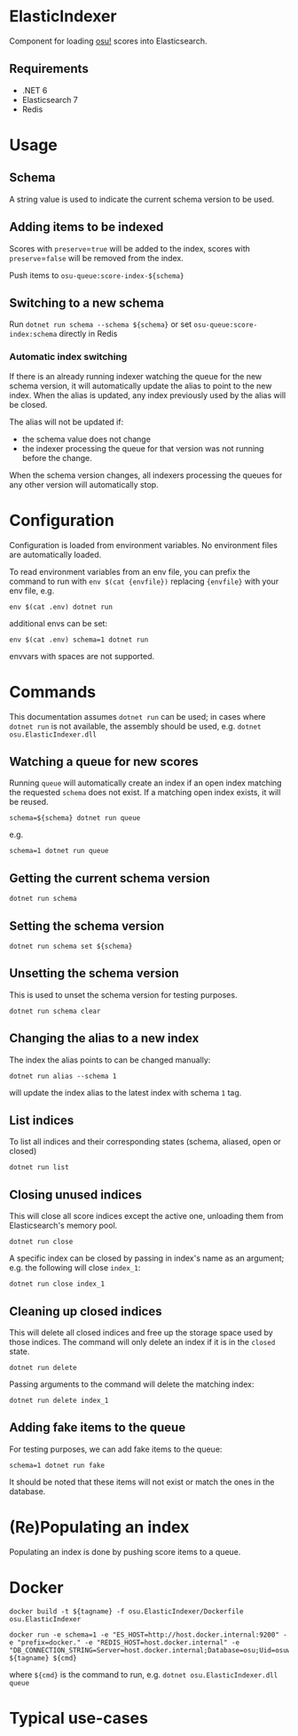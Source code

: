 # ElasticIndexer

Component for loading [osu!](https://osu.ppy.sh) scores into Elasticsearch.

## Requirements

- .NET 6
- Elasticsearch 7
- Redis

# Usage

## Schema

A string value is used to indicate the current schema version to be used.

## Adding items to be indexed

Scores with `preserve`=`true` will be added to the index,
scores with `preserve`=`false` will be removed from the index.

Push items to `osu-queue:score-index-${schema}`

## Switching to a new schema

Run `dotnet run schema --schema ${schema}` or set `osu-queue:score-index:schema` directly in Redis

### Automatic index switching

If there is an already running indexer watching the queue for the new schema version,
it will automatically update the alias to point to the new index.
When the alias is updated, any index previously used by the alias will be closed.

The alias will not be updated if:
- the schema value does not change
- the indexer processing the queue for that version was not running before the change.

When the schema version changes, all indexers processing the queues for any other version will automatically stop.

# Configuration

Configuration is loaded from environment variables. No environment files are automatically loaded.

To read environment variables from an env file, you can prefix the command to run with `env $(cat {envfile})` replacing `{envfile}` with your env file, e.g.

    env $(cat .env) dotnet run

additional envs can be set:

    env $(cat .env) schema=1 dotnet run

envvars with spaces are not supported.

# Commands

This documentation assumes `dotnet run` can be used;
in cases where `dotnet run` is not available, the assembly should be used, e.g. `dotnet osu.ElasticIndexer.dll`

## Watching a queue for new scores

Running `queue` will automatically create an index if an open index matching the requested `schema` does not exist.
If a matching open index exists, it will be reused.

    schema=${schema} dotnet run queue

e.g.

    schema=1 dotnet run queue

## Getting the current schema version

    dotnet run schema

## Setting the schema version

    dotnet run schema set ${schema}

## Unsetting the schema version

This is used to unset the schema version for testing purposes.

    dotnet run schema clear

## Changing the alias to a new index

The index the alias points to can be changed manually:

    dotnet run alias --schema 1

will update the index alias to the latest index with schema `1` tag.

## List indices

To list all indices and their corresponding states (schema, aliased, open or closed)

    dotnet run list

## Closing unused indices

This will close all score indices except the active one, unloading them from Elasticsearch's memory pool.

    dotnet run close

A specific index can be closed by passing in index's name as an argument; e.g. the following will close `index_1`:

    dotnet run close index_1

## Cleaning up closed indices

This will delete all closed indices and free up the storage space used by those indices.
The command will only delete an index if it is in the `closed` state.

    dotnet run delete

Passing arguments to the command will delete the matching index:

    dotnet run delete index_1

## Adding fake items to the queue

For testing purposes, we can add fake items to the queue:

    schema=1 dotnet run fake

It should be noted that these items will not exist or match the ones in the database.

# (Re)Populating an index

Populating an index is done by pushing score items to a queue.

# Docker

    docker build -t ${tagname} -f osu.ElasticIndexer/Dockerfile osu.ElasticIndexer

    docker run -e schema=1 -e "ES_HOST=http://host.docker.internal:9200" -e "prefix=docker." -e "REDIS_HOST=host.docker.internal" -e "DB_CONNECTION_STRING=Server=host.docker.internal;Database=osu;Uid=osuweb;SslMode=None;" ${tagname} ${cmd}

where `${cmd}` is the command to run, e.g. `dotnet osu.ElasticIndexer.dll queue`

# Typical use-cases
